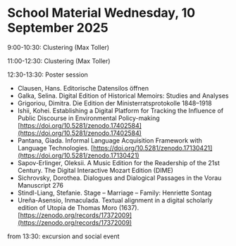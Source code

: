 # School Material Wednesday, 10 September 2025

9:00-10:30: Clustering (Max Toller)

11:00-12:30: Clustering (Max Toller)

12:30-13:30: Poster session

- Clausen, Hans. Editorische Datensilos öffnen
- Galka, Selina. Digital Edition of Historical Memoirs: Studies and Analyses
- Grigoriou, Dimitra. Die Edition der Ministerratsprotokolle 1848–1918
- Ishii, Kohei. Establishing a Digital Platform for Tracking the Influence of Public Discourse in Environmental Policy-making [https://doi.org/10.5281/zenodo.17402584](https://doi.org/10.5281/zenodo.17402584)
- Pantana, Giada. Informal Language Acquisition Framework with Language Technologies. [https://doi.org/10.5281/zenodo.17130421](https://doi.org/10.5281/zenodo.17130421)
- Sapov-Erlinger, Oleksii. A Music Edition for the Readership of the 21st Century. The Digital Interactive Mozart Edition (DIME)
- Sichrovsky, Dorothea. Dialogues and Dialogical Passages in the Vorau Manuscript 276
- Stindl-Liang, Stefanie. Stage – Marriage – Family: Henriette Sontag
- Ureña-Asensio, Inmaculada. Textual alignment in a digital scholarly edition of Utopia de Thomas Moro (1637). [https://zenodo.org/records/17372009](https://zenodo.org/records/17372009) 

from 13:30: excursion and social event
